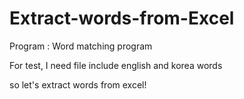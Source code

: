 # Extract-words-from-Excel

Program : Word matching program

For test, I need file include english and korea words

so let's extract words from excel!
